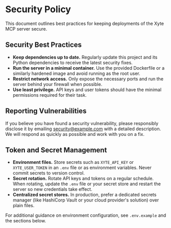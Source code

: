 # Security Policy

This document outlines best practices for keeping deployments of the Xyte MCP server secure.

## Security Best Practices

- **Keep dependencies up to date.** Regularly update this project and its Python dependencies to receive the latest security fixes.
- **Run the server in a minimal container.** Use the provided Dockerfile or a similarly hardened image and avoid running as the root user.
- **Restrict network access.** Only expose the necessary ports and run the server behind your firewall when possible.
- **Use least privilege.** API keys and user tokens should have the minimal permissions required for their task.

## Reporting Vulnerabilities

If you believe you have found a security vulnerability, please responsibly disclose it by emailing <security@example.com> with a detailed description. We will respond as quickly as possible and work with you on a fix.

## Token and Secret Management

- **Environment files.** Store secrets such as `XYTE_API_KEY` or `XYTE_USER_TOKEN` in an `.env` file or as environment variables. Never commit secrets to version control.
- **Secret rotation.** Rotate API keys and tokens on a regular schedule. When rotating, update the `.env` file or your secret store and restart the server so new credentials take effect.
- **Centralized secret stores.** In production, prefer a dedicated secrets manager (like HashiCorp Vault or your cloud provider's solution) over plain files.

For additional guidance on environment configuration, see `.env.example` and the sections below.
